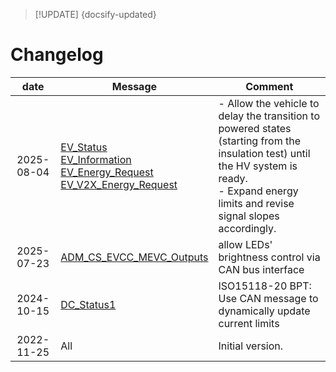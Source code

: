 > [!UPDATE] {docsify-updated}
# Changelog

<div class="small-table compact-table">

| date | Message | Comment |
|:----------------------:|---------|---------|
| 2025-08-04 | [EV_Status](charge-controllers/evcc_generic/can_v2.md#EV-Status)<br/>[EV_Information](charge-controllers/evcc_generic/can_v2.md#EV-Information)<br/>[EV_Energy_Request](charge-controllers/evcc_generic/can_v2.md#EV-Energy-Request)<br/>[EV_V2X_Energy_Request](charge-controllers/evcc_generic/can_v2.md#EV-V2X-Energy-Request) | - Allow the vehicle to delay the transition to powered states (starting from the insulation test) until the HV system is ready.<br/>- Expand energy limits and revise signal slopes accordingly. |
|  2025-07-23 | [ADM_CS_EVCC_MEVC_Outputs](charge-controllers/evcc_generic/can_v2.md#ADM-CS-EVCC-MEVC_Outputs) | allow LEDs' brightness control via CAN bus interface |
|  2024-10-15 | [DC_Status1](charge-controllers/evcc_generic/can_v2.md#DC-Status1) | ISO15118-20 BPT: Use CAN message to dynamically update current limits |
|  2022-11-25 | All | Initial version. |

</div>
